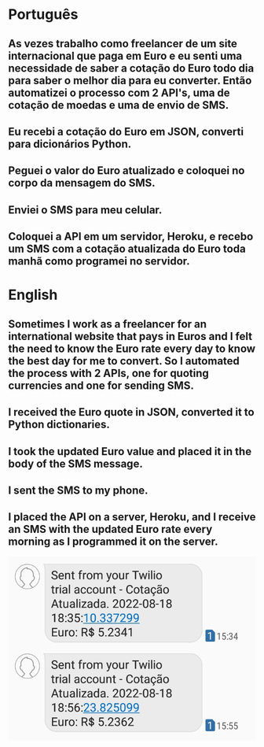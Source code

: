 # Português
## As vezes trabalho como freelancer de um site internacional que paga em Euro e eu senti uma necessidade de saber a cotação do Euro todo dia para saber o melhor dia para eu converter. Então automatizei o processo com 2 API's, uma de cotação de moedas e uma de envio de SMS.

## Eu recebi a cotação do Euro em JSON, converti para dicionários Python.
## Peguei o valor do Euro atualizado e coloquei no corpo da mensagem do SMS.
## Enviei o SMS para meu celular.
## Coloquei a API em um servidor, Heroku, e recebo um SMS com a cotação atualizada do Euro toda manhã como programei no servidor.

# English
## Sometimes I work as a freelancer for an international website that pays in Euros and I felt the need to know the Euro rate every day to know the best day for me to convert. So I automated the process with 2 APIs, one for quoting currencies and one for sending SMS.
## I received the Euro quote in JSON, converted it to Python dictionaries.
## I took the updated Euro value and placed it in the body of the SMS message.
## I sent the SMS to my phone.
## I placed the API on a server, Heroku, and I receive an SMS with the updated Euro rate every morning as I programmed it on the server.

![print_sms](print_sms.jpeg)
